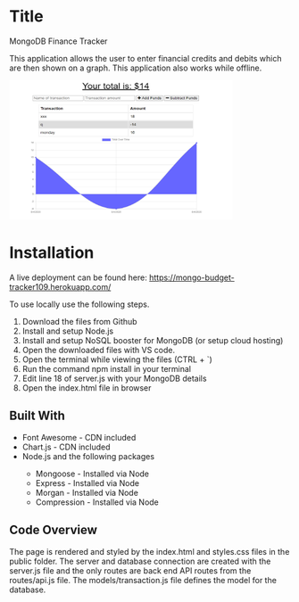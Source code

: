 # Title
<p>MongoDB Finance Tracker</p>
<p>This application allows the user to enter financial credits and debits which are then shown on a graph. This application also works while offline.</p>
<a href="https://mongo-budget-tracker109.herokuapp.com/"><img src="public/Capture18.PNG" height="250px" width="400px"/></a>

# Installation
<p>A live deployment can be found here: <a href="https://mongo-budget-tracker109.herokuapp.com/">https://mongo-budget-tracker109.herokuapp.com/</a></p>
<p>To use locally use the following steps.</p>
<ol>
    <li>Download the files from Github</li>
    <li>Install and setup Node.js</li>
    <li>Install and setup NoSQL booster for MongoDB (or setup cloud hosting)</li>
    <li>Open the downloaded files with VS code.</li>
    <li>Open the terminal while viewing the files (CTRL + `)</li>
    <li>Run the command npm install in your terminal</li>
    <li>Edit line 18 of server.js with your MongoDB details</li>
    <li>Open the index.html file in browser</li>
</ol>

## Built With
<ul>
<li>Font Awesome - CDN included</li>
<li>Chart.js - CDN included</li>
<li>Node.js and the following packages</li>
<ul>
<li>Mongoose - Installed via Node</li>
<li>Express - Installed via Node</li>
<li>Morgan - Installed via Node</li>
<li>Compression - Installed via Node</li>
</ul>
</ul>

## Code Overview
<p>The page is rendered and styled by the index.html and styles.css files in the public folder. The server and database connection are created with the server.js file and the only routes are back end API routes from the routes/api.js file. The models/transaction.js file defines the model for the database.</p>


